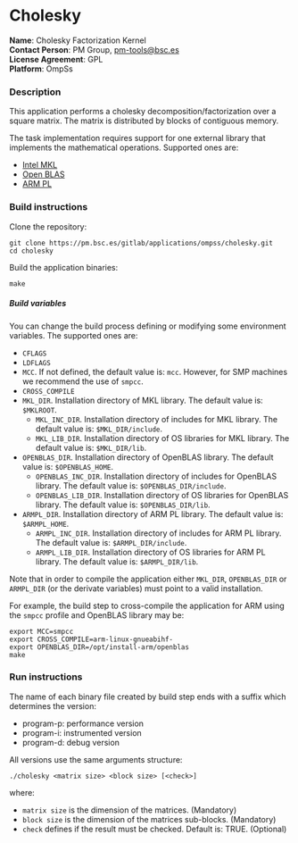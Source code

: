 # Cholesky

**Name**: Cholesky Factorization Kernel  
**Contact Person**: PM Group, pm-tools@bsc.es  
**License Agreement**: GPL  
**Platform**: OmpSs  

### Description
This application performs a cholesky decomposition/factorization over a square matrix.
The matrix is distributed by blocks of contiguous memory.

The task implementation requires support for one external library that implements the mathematical operations. Supported ones are:
 - [Intel MKL](https://software.intel.com/en-us/mkl)
 - [Open BLAS](http://www.openblas.net/)
 - [ARM PL](https://developer.arm.com/products/software-development-tools/hpc/arm-performance-libraries)

### Build instructions
Clone the repository:
```
git clone https://pm.bsc.es/gitlab/applications/ompss/cholesky.git
cd cholesky
```

Build the application binaries:
```
make
```
##### Build variables
You can change the build process defining or modifying some environment variables.
The supported ones are:
  - `CFLAGS`
  - `LDFLAGS`
  - `MCC`. If not defined, the default value is: `mcc`. However, for SMP machines we recommend the use of `smpcc`.
  - `CROSS_COMPILE`
  - `MKL_DIR`. Installation directory of MKL library. The default value is: `$MKLROOT`.
    - `MKL_INC_DIR`. Installation directory of includes for MKL library. The default value is: `$MKL_DIR/include`.
    - `MKL_LIB_DIR`. Installation directory of OS libraries for MKL library. The default value is: `$MKL_DIR/lib`.
  - `OPENBLAS_DIR`. Installation directory of OpenBLAS library. The default value is: `$OPENBLAS_HOME`.
    - `OPENBLAS_INC_DIR`. Installation directory of includes for OpenBLAS library. The default value is: `$OPENBLAS_DIR/include`.
    - `OPENBLAS_LIB_DIR`. Installation directory of OS libraries for OpenBLAS library. The default value is: `$OPENBLAS_DIR/lib`.
  - `ARMPL_DIR`. Installation directory of ARM PL library. The default value is: `$ARMPL_HOME`.
    - `ARMPL_INC_DIR`. Installation directory of includes for ARM PL library. The default value is: `$ARMPL_DIR/include`.
    - `ARMPL_LIB_DIR`. Installation directory of OS libraries for ARM PL library. The default value is: `$ARMPL_DIR/lib`.

Note that in order to compile the application either `MKL_DIR`, `OPENBLAS_DIR` or `ARMPL_DIR` (or the derivate variables) must point to a valid installation.

For example, the build step to cross-compile the application for ARM using the `smpcc` profile and OpenBLAS library may be:
```
export MCC=smpcc
export CROSS_COMPILE=arm-linux-gnueabihf-
export OPENBLAS_DIR=/opt/install-arm/openblas
make
```


### Run instructions
The name of each binary file created by build step ends with a suffix which determines the version:
 - program-p: performance version
 - program-i: instrumented version
 - program-d: debug version

All versions use the same arguments structure:
```
./cholesky <matrix size> <block size> [<check>]
```
where:
 - `matrix size` is the dimension of the matrices. (Mandatory)
 - `block size` is the dimension of the matrices sub-blocks. (Mandatory)
 - `check` defines if the result must be checked. Default is: TRUE. (Optional)
